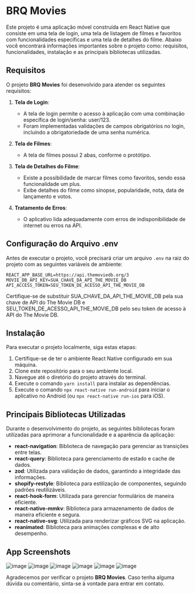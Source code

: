 # BRQ Movies 

Este projeto é uma aplicação móvel construída em React Native que consiste em uma tela de login, uma tela de listagem de filmes e favoritos com funcionalidades específicas e uma tela de detalhes do  filme. 
Abaixo você encontrará informações importantes sobre o projeto como:  requisitos, funcionalidades, instalação e as principais bibliotecas utilizadas.

## Requisitos

O projeto **BRQ Movies** foi desenvolvido para atender os seguintes requisitos:

1. **Tela de Login**:
   - A tela de login permite o acesso à aplicação com uma combinação específica de login/senha: user/123.
   - Foram implementadas validações de campos obrigatórios no login, incluindo a obrigatoriedade de uma senha numérica.

2. **Tela de Filmes**:
   - A tela de filmes possui 2 abas, conforme o protótipo.

3. **Tela de Detalhes do Filme**:
   - Existe a possibilidade de marcar filmes como favoritos, sendo essa funcionalidade um plus.
   - Exibe detalhes do filme como sinopse, popularidade, nota, data de lançamento e votos.
    
4. **Tratamento de Erros**:
   - O aplicativo lida adequadamente com erros de indisponibilidade de internet ou erros na API.

## Configuração do Arquivo .env

Antes de executar o projeto, você precisará criar um arquivo `.env` na raiz do projeto com as seguintes variáveis de ambiente:

```env
REACT_APP_BASE_URL=https://api.themoviedb.org/3
MOVIE_DB_API_KEY=SUA_CHAVE_DA_API_THE_MOVIE_DB
API_ACCESS_TOKEN=SEU_TOKEN_DE_ACESSO_API_THE_MOVIE_DB
```

Certifique-se de substituir SUA_CHAVE_DA_API_THE_MOVIE_DB pela sua chave de API do The Movie DB e SEU_TOKEN_DE_ACESSO_API_THE_MOVIE_DB pelo seu token de acesso à API do The Movie DB.

## Instalação

Para executar o projeto localmente, siga estas etapas:

1. Certifique-se de ter o ambiente React Native configurado em sua máquina.
2. Clone este repositório para o seu ambiente local.
3. Navegue até o diretório do projeto através do terminal.
4. Execute o comando `yarn install` para instalar as dependências.
5. Execute o comando `npx react-native run-android` para iniciar o aplicativo no Android (ou `npx react-native run-ios` para iOS).

## Principais Bibliotecas Utilizadas

Durante o desenvolvimento do projeto, as seguintes bibliotecas foram utilizadas para aprimorar a funcionalidade e a aparência da aplicação:

- **react-navigation**: Biblioteca de navegação para gerenciar as transições entre telas.
- **react-query**: Biblioteca para gerenciamento de estado e cache de dados.
- **zod**: Utilizada para validação de dados, garantindo a integridade das informações.
- **shopify-restyle**: Biblioteca para estilização de componentes, seguindo padrões reutilizáveis.
- **react-hook-form**: Utilizada para gerenciar formulários de maneira eficiente.
- **react-native-mmkv**: Biblioteca para armazenamento de dados de maneira eficiente e segura.
- **react-native-svg**: Utilizada para renderizar gráficos SVG na aplicação.
- **reanimated**: Biblioteca para animações complexas e de alto desempenho.

## App Screenshots

![image](https://github.com/gbrlcoelho/brq-movies/assets/92391632/a2b8a8b2-6841-4201-b14d-a0bcd1e1a0c0)
![image](https://github.com/gbrlcoelho/brq-movies/assets/92391632/9d0a92c5-4a99-4e44-8d45-16e254b84b0d)
![image](https://github.com/gbrlcoelho/brq-movies/assets/92391632/d2c8e650-0487-45a4-8fc8-a9ee113fad91)
![image](https://github.com/gbrlcoelho/brq-movies/assets/92391632/679157e4-c045-4387-b4f7-5581ee83c783)
![image](https://github.com/gbrlcoelho/brq-movies/assets/92391632/bb5171a3-2d40-45e9-aa44-9592a71f7cc1)
![image](https://github.com/gbrlcoelho/brq-movies/assets/92391632/9811a67a-6965-4da4-b13c-06805161b122)



Agradecemos por verificar o projeto **BRQ Movies**. Caso tenha alguma dúvida ou comentário, sinta-se à vontade para entrar em contato.

